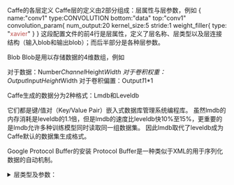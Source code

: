 
Caffe的各层定义
Caffe层的定义由2部分组成：层属性与层参数，例如
{
name:"conv1"
type:CONVOLUTION
bottom:"data"
top:"conv1"
convolution_param{
    num_output:<span>20
    kernel_size:5
    stride:1
    weight_filler{
        type: "<span style="color: #c0504d;">xavier</span>"
    }
}
这段配置文件的前4行是层属性，定义了层名称、层类型以及层连接结构（输入blob和输出blob）；而后半部分是各种层参数。 

Blob
Blob是用以存储数据的4维数组，例如 

对于数据：Number*Channel*Height*Width
对于卷积权重：Output*Input*Height*Width
对于卷积偏置：Output*1*1*1

Caffe生成的数据分为2种格式：Lmdb和Leveldb
 
它们都是键/值对（Key/Value Pair）嵌入式数据库管理系统编程库。
虽然lmdb的内存消耗是leveldb的1.1倍，但是lmdb的速度比leveldb快10%至15%，更重要的是lmdb允许多种训练模型同时读取同一组数据集。
因此lmdb取代了leveldb成为Caffe默认的数据集生成格式。

Google Protocol Buffer的安装
Protocol Buffer是一种类似于XML的用于序列化数据的自动机制。

<details><summary>层类型及参数：</summary>
  
- type:"Data"  
```python
layer {  
  name: "cifar"  				//层名
  type: "Data"  				//类型
  top: "data"  					//输出之一
  top: "label"  				//输出之二
  include {  
    phase: TRAIN  				//训练时用
  }
  transform_param {
    mean_file: "examples/cifar10/mean.binaryproto"			//待了解
  }
  data_param {
    source: "examples/cifar10/cifar10_train_lmdb"			//数据源 LevelDB，LMDB格式数据
    batch_size: 100											//批量大小  
    backend: LMDB											//后端采用数据库
  }
}
```
- type: "Convolution"
```python
layer {
  name: "conv1"							//
  type: "Convolution"					//
  bottom: "data"						//
  top: "conv1"							//
  param {
    lr_mult: 1						//
    decay_mult: 1					//
  }
  param {
    lr_mult: 2						//如有两个lr_mult，则第一个表示权值w的学习率，第二个表示偏置项的学习率。												//一般偏置项的学习率是权值学习率的两倍
    decay_mult: 0					//
  }
  convolution_param {
    num_output: 96					//
    kernel_size: 11					//
    stride: 4						//
    pad: 2							//
    weight_filler {
      type: "gaussian"				//
      std: 0.01            			//标准差：distribution with stdev 0.01(default mean: 0)
    }
    bias_filler {
      type: "constant"				//
      value: 0						//
    }
  }
}
```
- type:"Pooling"
```python
layer {
  name: "pool1"
  type: "Pooling"
  bottom: "conv1"
  top: "pool1"
  pooling_param {
    pool: MAX				//
    kernel_size: 3			//
    stride: 2				//
  }
}        
```
- type:"img2col"
```python
```
- type:"InnerProduct"
```python
layers {
  name: "fc8"
  type: "InnerProduct"
  blobs_lr: 1          			# learning rate multiplier for the filters
  blobs_lr: 2          			# learning rate multiplier for the biases
  weight_decay: 1      			# weight decay multiplier for the filters
  weight_decay: 0      			# weight decay multiplier for the biases
  inner_product_param {
    num_output: 1000
    weight_filler {
      type: "gaussian"
      std: 0.01
    }
    bias_filler {
      type: "constant"
      value: 0
    }
  }
  bottom: "fc7"
  top: "fc8"
```
- type:"Accuracy"  
```python
layer {
  name: "accuracy"
  type: "Accuracy"
  bottom: "ip2"
  bottom: "label"
  top: "accuracy"
  include {
    phase: TEST				//accuracy只在test有，因此要设置include为TEST。输出分类（预测）的精确度。
  }
}
```
- type:"Reshape"  
```python
layer {
    name: "reshape"
    type: "Reshape"
    bottom: "input"
    top: "output"
    reshape_param {
      shape {
        dim: 0  			# copy the dimension from below
        dim: 2
        dim: 3
        dim: -1 			# infer it from the other dimensions
      }
    }
  }
```
- type:"Dropout"
```python
layer {
  name: "drop7"
  type: "Dropout"
  bottom: "fc7-conv"
  top: "fc7-conv"
  dropout_param {
    dropout_ratio: 0.5   #只需要设置一个dropout_ratio参数即可
  }
}
```
- type:"RELU"
```python
layers {
name: "relu1"
type: RELU
bottom: "conv1"
top: "conv1"
}
```
- type:"AbsVal"
```python
layer {
  name: "layer"
  bottom: "in"
  top: "out"
  type: "AbsVal"
}
```
- type:"Power"
```python
layer {
  name: "layer"
  bottom: "in"
  top: "out"
  type: "Power"
  power_param {
    power: 2
    scale: 1
    shift: 0
  }
}
```
- type:"SoftmaxWithLoss"
```python
layer {
  name: "loss"
  type: "SoftmaxWithLoss"
  bottom: "ip1"
  bottom: "label"
  top: "loss"
}
```
</details>


